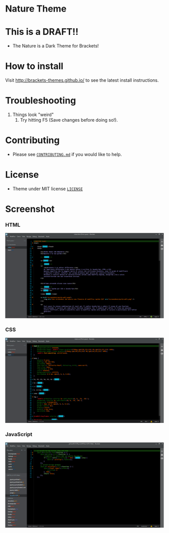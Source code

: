 # Nature Theme

# This is a DRAFT!!
* The Nature is a Dark Theme for Brackets!

# How to install


Visit http://brackets-themes.github.io/ to see the latest install instructions.

# Troubleshooting

1. Things look "weird"
	1. Try hitting F5 (Save changes before doing so!).

# Contributing

* Please see [`CONTRIBUTING.md`](CONTRIBUTING.md) if you would like to help.

# License

* Theme under MIT license [`LICENSE`](LICENSE)

# Screenshot

### HTML

![HTML Screenshot](https://github.com/Brackets-Themes/Nature/blob/master/screenshots/html.png)

### CSS

![CSS Screenshot](https://github.com/Brackets-Themes/Nature/blob/master/screenshots/css.png)

### JavaScript

![JS Screenshot](https://github.com/Brackets-Themes/Nature/blob/master/screenshots/js.png)